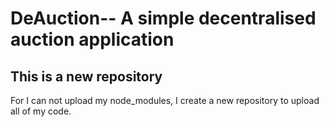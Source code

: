 # DeAuction-- A simple decentralised auction application
## This is a new repository

For I can not upload my node_modules, I create a new repository to upload all of my code.
